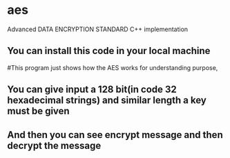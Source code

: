 # aes
Advanced DATA ENCRYPTION STANDARD C++ implementation
## You can install this code in your local machine
#This program just shows how the AES works for understanding purpose,
## You can give input a 128 bit(in code 32 hexadecimal strings) and similar length a key must be given
## And then you can see encrypt message and then decrypt the message
